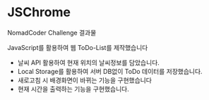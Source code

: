 # JSChrome

NomadCoder Challenge 결과물

JavaScript를 활용하여 웹 ToDo-List를 제작했습니다

- 날씨 API 활용하여 현재 위치의 날씨정보를 담았습니다.
- Local Storage를 활용하여 서버 DB없이 ToDo 데이터를 저장했습니다.
- 새로고침 시 배경화면이 바뀌는 기능을 구현했습니다
- 현재 시간을 출력하는 기능을 구현했습니다.
